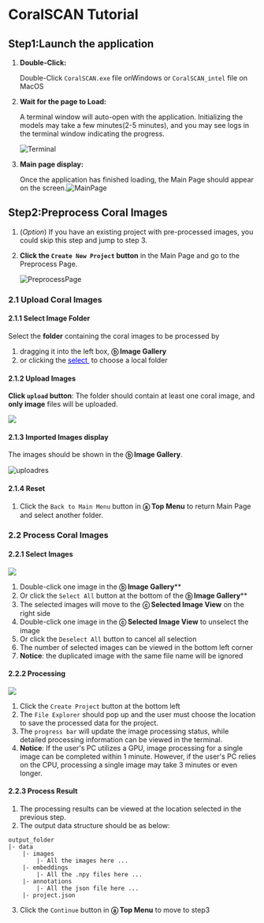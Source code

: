 # CoralSCAN Tutorial

## Step1:Launch the application

1. **Double-Click:** 

   Double-Click `CoralSCAN.exe` file onWindows or `CoralSCAN_intel` file on MacOS

2. **Wait for the page to Load:** 

   A terminal window will auto-open with the application. Initializing the models may take a few minutes(2-5 minutes), and you may see logs in the terminal window indicating the progress.

   ![Terminal](markdown/screenshot/terminal.jpg)

3. **Main page display:** 

   Once the application has finished loading, the Main Page should appear on the screen.![MainPage](markdown/screenshot/mainpage.png)

## Step2:Preprocess Coral Images

1. (*Option*) If you have an existing project with pre-processed images, you could skip this step and jump to step 3.

1. **Click the `Create New Project` button** in the Main Page and go to the Preprocess Page.

   ![PreprocessPage](markdown/screenshot/preprocesspage.png)

### 2.1 Upload Coral Images

#### 2.1.1 Select Image Folder

Select the **folder** containing the coral images to be processed by

1.  dragging it into the left box,  **ⓑ Image Gallery** 
2.  or clicking the <span style="color:blue;text-decoration:underline">select </span> to choose a local folder

#### 2.1.2 Upload Images

**Click `upload` button**: The folder should contain at least one coral image, and **only image** files will be uploaded.

![](markdown/screenshot/upload.png)

#### 2.1.3 Imported Images display

The images should be shown in the **ⓑ Image Gallery**.

![uploadres](markdown/screenshot/uploadres.png)

#### 2.1.4 Reset

1. Click the `Back to Main Menu` button in **ⓐ Top Menu** to return Main Page and select another folder.

### 2.2 Process Coral Images

#### 2.2.1 Select Images

![](markdown/screenshot/process-select.png)

1. Double-click one image in the  **ⓑ Image Gallery****
2. Or click the `Select All` button at the bottom of the   **ⓑ Image Gallery****
3. The selected images will move to the **ⓒ Selected Image View** on the right side
4. Double-click one image in the  **ⓒ Selected Image View** to unselect the image
5. Or click the `Deselect All` button to cancel all selection
6. The number of selected images can be viewed in the bottom left corner
7. **Notice**: the duplicated image with the same file name will be ignored

#### 2.2.2 Processing

![](markdown/screenshot/process-status.png)

1. Click the `Create Project` button at the bottom left
2. The `File Explorer` should pop up and the user must choose the location to save the processed data for the project.
3. The `progress bar` will update the image processing status, while detailed processing information can be viewed in the terminal.
4. **Notice**: If the user's PC utilizes a GPU, image processing for a single image can be completed within 1 minute. However, if the user's PC relies on the CPU, processing a single image may take 3 minutes or even longer.

#### 2.2.3 Process Result

1. The processing results can be viewed at the location selected in the previous step.
2. The output data structure should be as below:

```
output_folder
|- data
    |- images
        |- All the images here ...
    |- embeddings
        |- All the .npy files here ...
    |- annotations
        |- All the json file here ...
    |- project.json
```

3. Click the `Continue` button in **ⓐ Top Menu**  to move to step3

